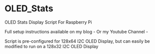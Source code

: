 # OLED_Stats
OLED Stats Display Script For Raspberry Pi

Full setup instructions available on my blog - 
Or my Youtube Channel - 

Script is pre-configured for 128x64 I2C OLED Display, but can easily be modified to run on a 128x32 I2C OLED Display
